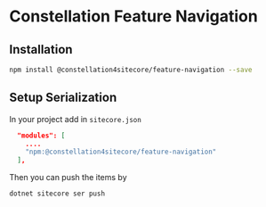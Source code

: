 # Constellation Feature Navigation

## Installation

```bash
npm install @constellation4sitecore/feature-navigation --save
```

## Setup Serialization

In your project add in `sitecore.json`

```json
  "modules": [
    ....
    "npm:@constellation4sitecore/feature-navigation"
  ],
```

Then you can push the items by

```bash
dotnet sitecore ser push
```

